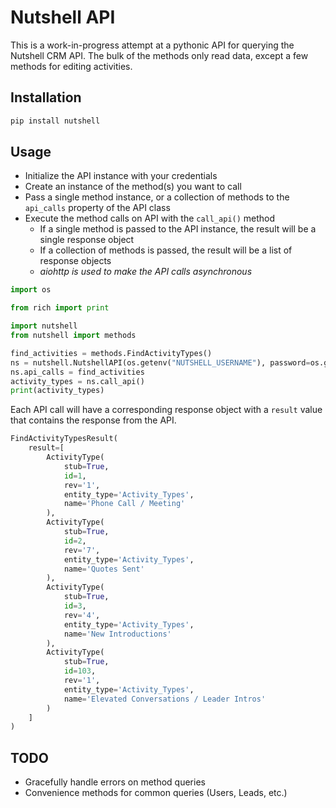 # Nutshell API

This is a work-in-progress attempt at a pythonic API for querying the Nutshell CRM API. The bulk of the methods only
read
data, except a few methods for editing activities.

## Installation

```bash 
pip install nutshell
```

## Usage

- Initialize the API instance with your credentials
- Create an instance of the method(s) you want to call
- Pass a single method instance, or a collection of methods to the `api_calls` property of the API class
- Execute the method calls on API with the `call_api()` method
    - If a single method is passed to the API instance, the result will be a single response object
    - If a collection of methods is passed, the result will be a list of response objects
    - *aiohttp is used to make the API calls asynchronous*

```python
import os

from rich import print

import nutshell
from nutshell import methods

find_activities = methods.FindActivityTypes()
ns = nutshell.NutshellAPI(os.getenv("NUTSHELL_USERNAME"), password=os.getenv("NUTSHELL_KEY"))
ns.api_calls = find_activities
activity_types = ns.call_api()
print(activity_types)
```

Each API call will have a corresponding response object with a `result` value that contains the response from the API.

```python
FindActivityTypesResult(
    result=[
        ActivityType(
            stub=True,
            id=1,
            rev='1',
            entity_type='Activity_Types',
            name='Phone Call / Meeting'
        ),
        ActivityType(
            stub=True,
            id=2,
            rev='7',
            entity_type='Activity_Types',
            name='Quotes Sent'
        ),
        ActivityType(
            stub=True,
            id=3,
            rev='4',
            entity_type='Activity_Types',
            name='New Introductions'
        ),
        ActivityType(
            stub=True,
            id=103,
            rev='1',
            entity_type='Activity_Types',
            name='Elevated Conversations / Leader Intros'
        )
    ]
)
```

## TODO

- Gracefully handle errors on method queries
- Convenience methods for common queries (Users, Leads, etc.)